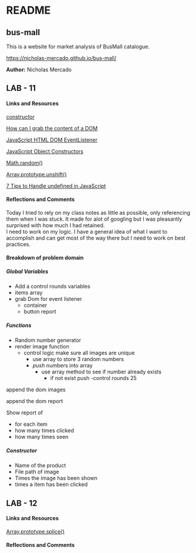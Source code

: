 # README

## bus-mall

This is a website for market analysis of BusMall catalogue.

https://nicholas-mercado.github.io/bus-mall/

__Author:__ Nicholas Mercado

## LAB - 11

#### __Links and Resources__

[constructor](https://developer.mozilla.org/en-US/docs/Web/JavaScript/Reference/Classes/constructor)

[How can I grab the content of a DOM](https://stackoverflow.com/questions/60326877/how-can-i-grab-the-content-of-a-dom-element-only-once-if-selecting-an-entire-tre)

[JavaScript HTML DOM EventListener](https://www.w3schools.com/js/js_htmldom_eventlistener.asp)

[JavaScript Object Constructors](https://www.w3schools.com/js/js_object_constructors.asp)

[Math.random()](https://developer.mozilla.org/en-US/docs/Web/JavaScript/Reference/Global_Objects/Math/random)

[Array.prototype.unshift()](https://developer.mozilla.org/en-US/docs/Web/JavaScript/Reference/Global_Objects/Array/unshift)

[7 Tips to Handle undefined in JavaScript](https://dmitripavlutin.com/7-tips-to-handle-undefined-in-javascript/)

#### __Reflections and Comments__

Today I tried to rely on my class notes as little as possible, only referencing them when I was stuck. It made for alot of googling but I was pleasantly surprised with how much I had retained. <br> 
I need to work on my logic. I have a general idea of what I want to accomplish and can get most of the way there but I need to work on best practices. 

#### Breakdown of problem domain

##### Global Variables

- Add a control rounds variables
- items array
- grab Dom for event listener
  - container
  - button report
  
##### Functions

- Random number generator
- render image function
  - control logic make sure all images are unique
    - use array to store 3 random numbers
    - *push* numbers into array
      - use array method to see if number already exists
        - if not exist push
-control rounds 25


append the dom images

append the dom report


Show report of 
  - for each item
  - how many times clicked
  - how many times seen
  
##### Constructor


- Name of the product
- File path of image
- Times the image has been shown
- times a item has been clicked

## LAB - 12

#### __Links and Resources__

[Array.prototype.splice()](https://developer.mozilla.org/en-US/docs/Web/JavaScript/Reference/Global_Objects/Array/splice)


#### __Reflections and Comments__

